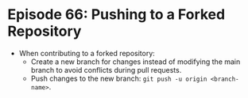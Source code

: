# Episode 66: Pushing to a Forked Repository

- When contributing to a forked repository:
  - Create a new branch for changes instead of modifying the main branch to avoid conflicts during pull requests.
  - Push changes to the new branch: `git push -u origin <branch-name>`.